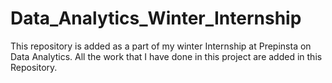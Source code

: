 # Data_Analytics_Winter_Internship
This repository is added as a part of my winter Internship at Prepinsta on Data Analytics. All the work  that I have done in this project are added in this Repository.
